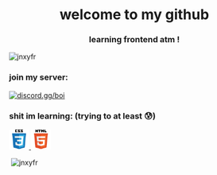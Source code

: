 <h1 align="center">welcome to my github</h1>
<h3 align="center">learning frontend atm !</h3>

<p align="left"> <img src="https://komarev.com/ghpvc/?username=jnxyfr&label=Profile%20views&color=0e75b6&style=flat" alt="jnxyfr" /> </p>

<h3 align="left">join my server:</h3>
<p align="left">
<a href="https://discord.gg/discord.gg/boi" target="blank"><img align="center" src="https://raw.githubusercontent.com/rahuldkjain/github-profile-readme-generator/master/src/images/icons/Social/discord.svg" alt="discord.gg/boi" height="30" width="40" /></a>
</p>

<h3 align="left">shit im learning: (trying to at least 😰)</h3>
<p align="left"> <a href="https://www.w3schools.com/css/" target="_blank" rel="noreferrer"> <img src="https://raw.githubusercontent.com/devicons/devicon/master/icons/css3/css3-original-wordmark.svg" alt="css3" width="40" height="40"/> </a> <a href="https://www.w3.org/html/" target="_blank" rel="noreferrer"> <img src="https://raw.githubusercontent.com/devicons/devicon/master/icons/html5/html5-original-wordmark.svg" alt="html5" width="40" height="40"/> </a> </p>

<p>&nbsp;<img align="center" src="https://github-readme-stats.vercel.app/api?username=jnxyfr&show_icons=true&locale=en" alt="jnxyfr" /></p>
